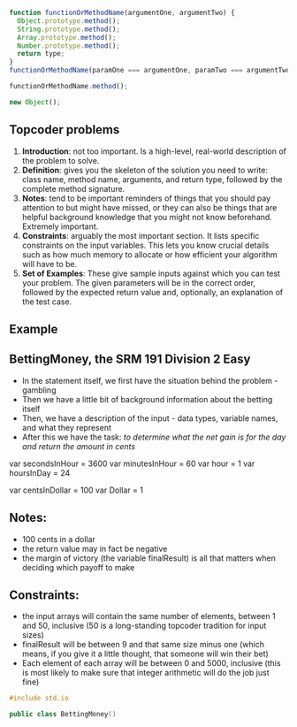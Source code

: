 ```javascript
function functionOrMethodName(argumentOne, argumentTwo) {
  Object.prototype.method();
  String.prototype.method();
  Array.prototype.method();
  Number.prototype.method();
  return type;
}
functionOrMethodName(paramOne === argumentOne, paramTwo === argumentTwo);

functionOrMethodName.method();
```

```js
new Object();
```

## Topcoder problems

1. **Introduction**: not too important. Is a high-level, real-world description of the problem to solve.
2. **Definition**: gives you the skeleton of the solution you need to write: class name, method name, arguments, and return type, followed by the complete method signature.
3. **Notes**: tend to be important reminders of things that you should pay attention to but might have missed, or they can also be things that are helpful background knowledge that you might not know beforehand. Extremely important.
4. **Constraints**: arguably the most important section. It lists specific constraints on the input variables. This lets you know crucial details such as how much memory to allocate or how efficient your algorithm will have to be.
5. **Set of Examples**: These give sample inputs against which you can test your problem. The given parameters will be in the correct order, followed by the expected return value and, optionally, an explanation of the test case.

## Example

## BettingMoney, the SRM 191 Division 2 Easy

- In the statement itself, we first have the situation behind the problem - gambling
- Then we have a little bit of background information about the betting itself
- Then, we have a description of the input - data types, variable names, and what they represent
- After this we have the task: _to determine what the net gain is for the day and return the amount in cents_

var secondsInHour = 3600
var minutesInHour = 60
var hour = 1
var hoursInDay = 24

var centsInDollar = 100
var Dollar = 1

## **Notes**:

- 100 cents in a dollar
- the return value may in fact be negative
- the margin of victory (the variable finalResult) is all that matters when deciding which payoff to make

## **Constraints**:

- the input arrays will contain the same number of elements, between 1 and 50, inclusive (50 is a long-standing topcoder tradition for input sizes)
- finalResult will be between 9 and that same size minus one (which means, if you give it a little thought, that someone will win their bet)
- Each element of each array will be between 0 and 5000, inclusive (this is most likely to make sure that integer arithmetic will do the job just fine)

```c++
#include std.io

public class BettingMoney()
```